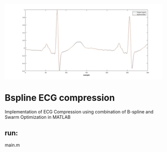 ![alt text](https://github.com/antecessor/Bspline_Compression_ECG/blob/master/Approximated.jpg?raw=true)
# Bspline ECG compression
Implementation of ECG Compression using combination of B-spline and Swarm Optimization in MATLAB

## run:
main.m


